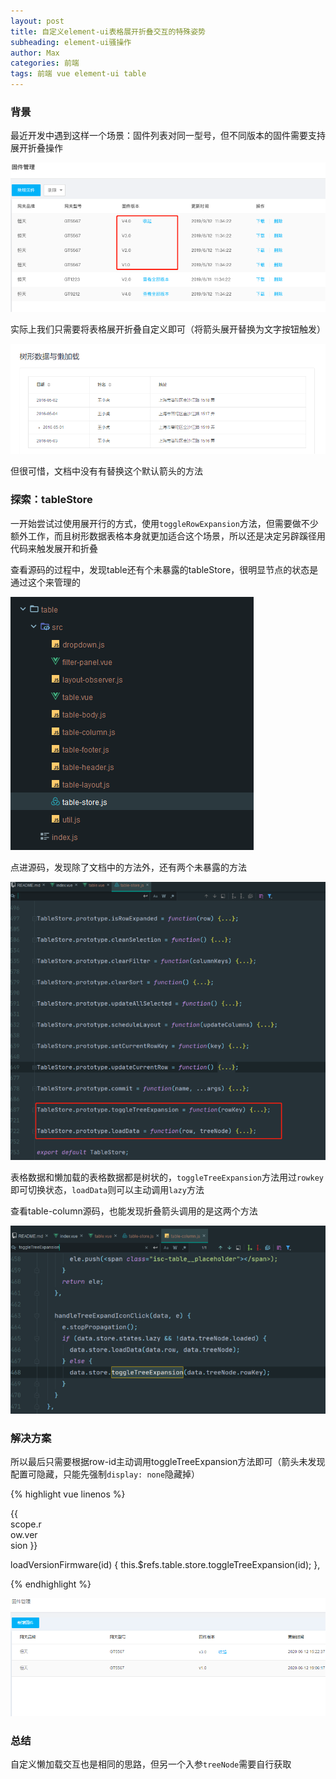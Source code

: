```yaml
---
layout: post
title: 自定义element-ui表格展开折叠交互的特殊姿势
subheading: element-ui骚操作
author: Max
categories: 前端
tags: 前端 vue element-ui table
---
```


### 背景

最近开发中遇到这样一个场景：固件列表对同一型号，但不同版本的固件需要支持展开折叠操作

![](/assets/images/posts/table-custom-expand.png "自定义表格展开折叠交互")

实际上我们只需要将表格展开折叠自定义即可（将箭头展开替换为文字按钮触发）

![](/assets/images/posts/element-ui-table-tree-lazy-doc.png "官方文档")

但很可惜，文档中没有有替换这个默认箭头的方法

### 探索：tableStore

一开始尝试过使用展开行的方式，使用`toggleRowExpansion`方法，但需要做不少额外工作，而且树形数据表格本身就更加适合这个场景，所以还是决定另辟蹊径用代码来触发展开和折叠

查看源码的过程中，发现table还有个未暴露的tableStore，很明显节点的状态是通过这个来管理的

![](/assets/images/posts/element-ui-source-code-table-store.png)

点进源码，发现除了文档中的方法外，还有两个未暴露的方法

![](/assets/images/posts/element-ui-source-code-table-store-methods.png)

表格数据和懒加载的表格数据都是树状的，`toggleTreeExpansion`方法用过`rowkey`即可切换状态，`loadData`则可以主动调用`lazy`方法

查看table-column源码，也能发现折叠箭头调用的是这两个方法

![](/assets/images/posts/element-ui-source-code-table-column-expand.png)

### 解决方案

所以最后只需要根据row-id主动调用toggleTreeExpansion方法即可（箭头未发现配置可隐藏，只能先强制`display: none`隐藏掉）

{% highlight vue linenos %}

<isc-table-column prop="version" label="固件版本">
  <div class="flex-row" slot-scope="scope">
    <div style="width: 50px;" class="text-ellipsis mr-2">
      {{ scope.row.version }}
    </div>
    <template v-if="scope.row.children && scope.row.children.length">
      <isc-button type="text" @click="loadVersionFirmware(scope.row.id)">
        {{ scope.store.states.treeData[scope.row.id].expanded ? '收起' : '查看全部版本' }}
      </isc-button>
    </template>
  </div>
</isc-table-column>

loadVersionFirmware(id) {
  this.$refs.table.store.toggleTreeExpansion(id);
},

{% endhighlight %}

![](/assets/images/posts/element-ui-table-custom-expand-demo.gif)

### 总结

自定义懒加载交互也是相同的思路，但另一个入参`treeNode`需要自行获取
